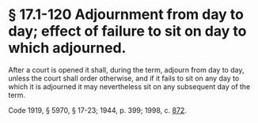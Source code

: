 # § 17.1-120 Adjournment from day to day; effect of failure to sit on day to which adjourned.

<p>After a court is opened it shall, during the term, adjourn from day to day, unless the court shall order otherwise, and if it fails to sit on any day to which it is adjourned it may nevertheless sit on any subsequent day of the term.</p><p>Code 1919, § 5970, § 17-23; 1944, p. 399; 1998, c. <a href='http://lis.virginia.gov/cgi-bin/legp604.exe?981+ful+CHAP0872'>872</a>.</p>